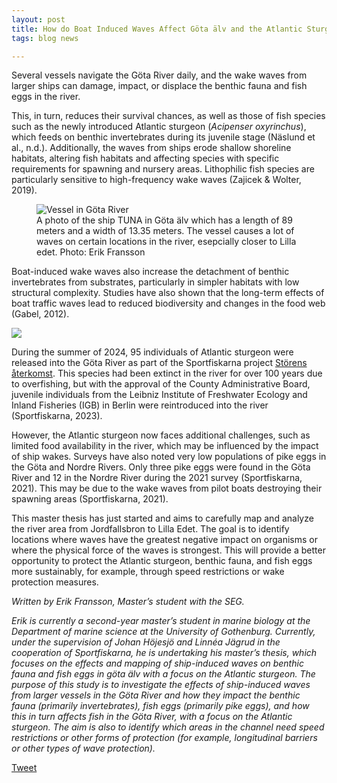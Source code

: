 ```yaml
---
layout: post
title: How do Boat Induced Waves Affect Göta älv and the Atlantic Sturgeon?
tags: blog news 

---
```


Several vessels navigate the Göta River daily, and the wake waves from larger ships can damage, impact, or displace the benthic fauna and fish eggs in the river. 

<!--more-->

This, in turn, reduces their survival chances, as well as those of fish species such as the newly introduced Atlantic sturgeon (*Acipenser oxyrinchus*), which feeds on benthic invertebrates during its juvenile stage (Näslund et al., n.d.). Additionally, the waves from ships erode shallow shoreline habitats, altering fish habitats and affecting species with specific requirements for spawning and nursery areas. Lithophilic fish species are particularly sensitive to high-frequency wake waves (Zajicek & Wolter, 2019).

<figure>
  <img
    src="https://github.com/user-attachments/assets/9b8584a2-76ad-41c3-a43e-8fcd5268453c"
    alt="Vessel in Göta River" />
  <figcaption>A photo of the ship TUNA in Göta älv which has a length of 89 meters and a width of 13.35 meters. The vessel causes a lot of waves on certain locations in the river, esepcially closer to Lilla edet. Photo: Erik Fransson</figcaption>
</figure>


Boat-induced wake waves also increase the detachment of benthic invertebrates from substrates, particularly in simpler habitats with low structural complexity. Studies have also shown that the long-term effects of boat traffic waves lead to reduced biodiversity and changes in the food web (Gabel, 2012).


<div class="row">
  <div class="column">
    <img src="https://github.com/user-attachments/assets/b46361ae-30c5-41b9-8721-2fdd66995f6b" />
  </div>
</div> 


During the summer of 2024, 95 individuals of Atlantic sturgeon were released into the Göta River as part of the Sportfiskarna project [Störens återkomst](https://storensaterkomst.se/). This species had been extinct in the river for over 100 years due to overfishing, but with the approval of the County Administrative Board, juvenile individuals from the Leibniz Institute of Freshwater Ecology and Inland Fisheries (IGB) in Berlin were reintroduced into the river (Sportfiskarna, 2023).

However, the Atlantic sturgeon now faces additional challenges, such as limited food availability in the river, which may be influenced by the impact of ship wakes. Surveys have also noted very low populations of pike eggs in the Göta and Nordre Rivers. Only three pike eggs were found in the Göta River and 12 in the Nordre River during the 2021 survey (Sportfiskarna, 2021). This may be due to the wake waves from pilot boats destroying their spawning areas (Sportfiskarna, 2021).

This master thesis has just started and aims to carefully map and analyze the river area from Jordfallsbron to Lilla Edet. The goal is to identify locations where waves have the greatest negative impact on organisms or where the physical force of the waves is strongest. This will provide a better opportunity to protect the Atlantic sturgeon, benthic fauna, and fish eggs more sustainably, for example, through speed restrictions or wake protection measures.


*Written by Erik Fransson, Master’s student with the SEG.*

*Erik is currently a second-year master’s student in marine biology at the Department of marine science at the University of Gothenburg. Currently, under the supervision of Johan Höjesjö and Linnéa Jägrud in the cooperation of Sportfiskarna, he is undertaking his master’s thesis, which focuses on the effects and mapping of ship-induced waves on benthic fauna and fish eggs in göta älv with a focus on the Atlantic sturgeon. The purpose of this study is to investigate the effects of ship-induced waves from larger vessels in the Göta River and how they impact the benthic fauna (primarily invertebrates), fish eggs (primarily pike eggs), and how this in turn affects fish in the Göta River, with a focus on the Atlantic sturgeon. The aim is also to identify which areas in the channel need speed restrictions or other forms of protection (for example, longitudinal barriers or other types of wave protection).*


<a href="https://twitter.com/share?ref_src=twsrc%5Etfw" class="twitter-share-button" data-show-count="false">Tweet</a><script async src="https://platform.twitter.com/widgets.js" charset="utf-8"></script>


